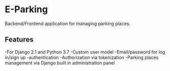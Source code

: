 # E-Parking

Backend/Frontend application for managing parking places.



## Features

-For Django 2.1 and Python 3.7
-Custom user model
-Email/password for log in/sign up
-authentication
-Authorization via tokenization
-Parking places management via Django built in administration panel





